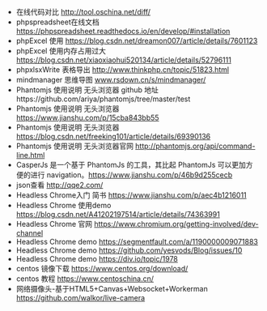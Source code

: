 
- 在线代码对比 http://tool.oschina.net/diff/
- phpspreadsheet在线文档 https://phpspreadsheet.readthedocs.io/en/develop/#installation
- phpExcel 使用 https://blog.csdn.net/dreamon007/article/details/7601123
- phpExcel 使用内存占用过大 https://blog.csdn.net/xiaoxiaohui520134/article/details/52796111
- phpxlsxWrite 表格导出 http://www.thinkphp.cn/topic/51823.html
- mindmanager 思维导图 www.rsdown.cn/s/mindmanager/
- Phantomjs 使用说明 无头浏览器 github 地址https://github.com/ariya/phantomjs/tree/master/test
- Phantomjs 使用说明 无头浏览器 https://www.jianshu.com/p/15cba843bb55 
- Phantomjs 使用说明 无头浏览器 https://blog.csdn.net/freeking101/article/details/69390136
- Phantomjs 使用说明 无头浏览器官网 http://phantomjs.org/api/command-line.html
- CasperJs 是一个基于 PhantomJs 的工具，其比起 PhantomJs 可以更加方便的进行 navigation。https://www.jianshu.com/p/46b9d255cecb
- json查看 http://qqe2.com/
- Headless Chrome入门 简书 https://www.jianshu.com/p/aec4b1216011
- Headless Chrome 使用demo https://blog.csdn.net/A41202197514/article/details/74363991
- Headless Chrome 官网 https://www.chromium.org/getting-involved/dev-channel
- Headless Chrome demo https://segmentfault.com/a/1190000009071883
- Headless Chrome demo https://github.com/yesvods/Blog/issues/10
- Headless Chrome demo https://div.io/topic/1978
- centos 镜像下载 https://www.centos.org/download/
- centos 教程 https://www.centoschina.cn/
- 网络摄像头-基于HTML5+Canvas+Websocket+Workerman https://github.com/walkor/live-camera
